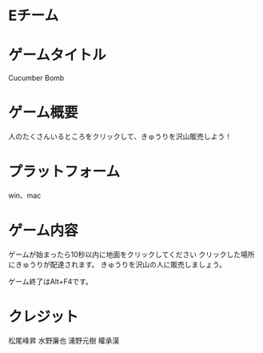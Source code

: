 # Eチーム


# ゲームタイトル

Cucumber Bomb


# ゲーム概要

人のたくさんいるところをクリックして、きゅうりを沢山販売しよう！


# プラットフォーム

win、mac

# ゲーム内容

ゲームが始まったら10秒以内に地面をクリックしてください
クリックした場所にきゅうりが配達されます。
きゅうりを沢山の人に販売しましょう。

ゲーム終了はAlt+F4です。

# クレジット

松尾峰昇
水野廉也
浦野元樹
權承漢


